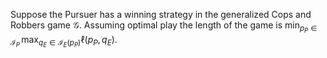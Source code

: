 Suppose the Pursuer has a winning strategy in the generalized Cops and Robbers game $\mathcal{G}$. Assuming optimal play the length of the game is
$\min_{p_P \in \mathcal{I}_P}\, \max_{q_E \in \mathcal{I}_E(p_P)}  \ell(p_P, q_E).$
